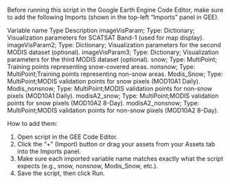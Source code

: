 Before running this script in the Google Earth Engine Code Editor, make sure to add the following Imports (shown in the top-left “Imports” panel in GEE).

Variable name	Type	Description
imageVisParam;	Type: Dictionary; Visualization parameters for SCATSAT Band-1 (used for map display).
imageVisParam2;	Type: Dictionary;	Visualization parameters for the second MODIS dataset (optional).
imageVisParam3;	Type: 	Dictionary;	Visualization parameters for the third MODIS dataset (optional).
snow;	Type: MultiPoint;	Training points representing snow-covered areas.
nonsnow;	Type: MultiPoint;Training points representing non-snow areas.
Modis_Snow;	Type: MultiPoint;MODIS validation points for snow pixels (MOD10A1 Daily).
Modis_nonsnow;	Type: MultiPoint;MODIS validation points for non-snow pixels (MOD10A1 Daily).
modisA2_snow;	Type: MultiPoint;MODIS validation points for snow pixels (MOD10A2 8-Day).
modisA2_nonsnow;	Type: MultiPoint;MODIS validation points for non-snow pixels (MOD10A2 8-Day).

How to add them:

1. Open script in the GEE Code Editor.
2. Click the “+” (Import) button or drag your assets from your Assets tab into the Imports panel.
3. Make sure each imported variable name matches exactly what the script expects (e.g., snow, nonsnow, Modis_Snow, etc.).
4. Save the script, then click Run.
